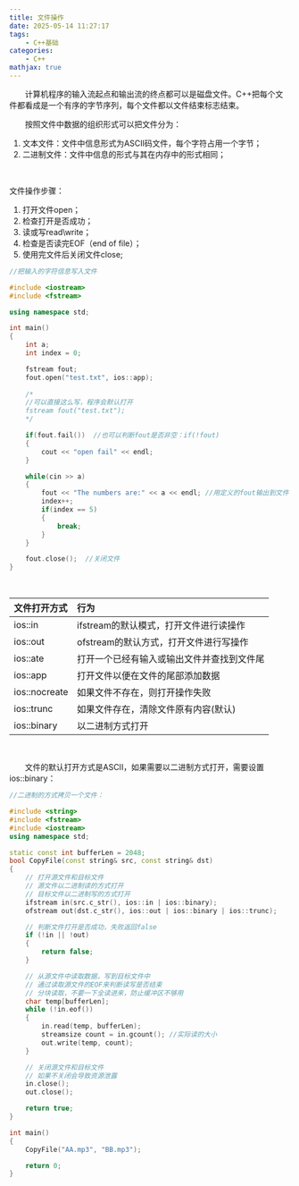 ```yaml
---
title: 文件操作
date: 2025-05-14 11:27:17
tags:
    - C++基础
categories:
    - C++
mathjax: true
---
```


&emsp;&emsp;计算机程序的输入流起点和输出流的终点都可以是磁盘文件。C++把每个文件都看成是一个有序的字节序列，每个文件都以文件结束标志结束。

&emsp;&emsp;按照文件中数据的组织形式可以把文件分为：

1. 文本文件：文件中信息形式为ASCII码文件，每个字符占用一个字节；
2. 二进制文件：文件中信息的形式与其在内存中的形式相同；

&emsp;&emsp;

文件操作步骤：

1. 打开文件open；
2. 检查打开是否成功；
3. 读或写read\write；
4. 检查是否读完EOF（end of file）；
5. 使用完文件后关闭文件close;

```cpp
//把输入的字符信息写入文件

#include <iostream>
#include <fstream>

using namespace std;

int main()
{
    int a;
    int index = 0;

    fstream fout;
    fout.open("test.txt", ios::app);
    
    /*
    //可以直接这么写，程序会默认打开
    fstream fout("test.txt");   
    */

    if(fout.fail())  //也可以判断fout是否非空：if(!fout)
    {
        cout << "open fail" << endl;
    }

    while(cin >> a)
    {
        fout << "The numbers are:" << a << endl; //用定义的fout输出到文件
        index++;
        if(index == 5)
        {
            break;
        }
    }

    fout.close();  //关闭文件
}
```

&emsp;&emsp;

|文件打开方式|行为|
|:--|:--|
|ios::in|ifstream的默认模式，打开文件进行读操作|
|ios::out|ofstream的默认方式，打开文件进行写操作|
|ios::ate|打开一个已经有输入或输出文件并查找到文件尾|
|ios::app|打开文件以便在文件的尾部添加数据|
|ios::nocreate|如果文件不存在，则打开操作失败|
|ios::trunc|如果文件存在，清除文件原有内容(默认)|
|ios::binary|以二进制方式打开|

&emsp;&emsp;

&emsp;&emsp;文件的默认打开方式是ASCII，如果需要以二进制方式打开，需要设置ios::binary：

```cpp
//二进制的方式拷贝一个文件：

#include <string>
#include <fstream>
#include <iostream>
using namespace std;

static const int bufferLen = 2048;
bool CopyFile(const string& src, const string& dst)
{
	// 打开源文件和目标文件
	// 源文件以二进制读的方式打开
	// 目标文件以二进制写的方式打开
	ifstream in(src.c_str(), ios::in | ios::binary);
	ofstream out(dst.c_str(), ios::out | ios::binary | ios::trunc);

	// 判断文件打开是否成功，失败返回false
	if (!in || !out)
	{
		return false;
	}

	// 从源文件中读取数据，写到目标文件中
	// 通过读取源文件的EOF来判断读写是否结束
    // 分块读取，不要一下全读进来，防止缓冲区不够用
	char temp[bufferLen];
	while (!in.eof())
	{
		in.read(temp, bufferLen);
		streamsize count = in.gcount(); //实际读的大小
		out.write(temp, count);
	}

	// 关闭源文件和目标文件
    // 如果不关闭会导致资源泄露
	in.close();
	out.close();

	return true;
}

int main()
{
    CopyFile("AA.mp3", "BB.mp3");

    return 0;
}
```